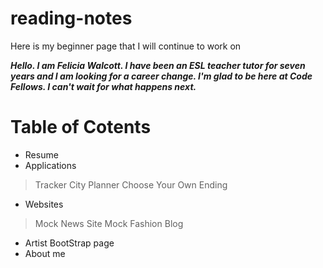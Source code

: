 # reading-notes
Here is my beginner page that I will continue to work on

***Hello. I am Felicia Walcott. I have been an ESL teacher tutor for seven years and I am looking for a career change. I'm glad to be here at Code Fellows. I can't wait for what happens next.***


# Table of Cotents #

* Resume
* Applications
> Tracker
> City Planner
> Choose Your Own Ending
* Websites
> Mock News Site
> Mock Fashion Blog
* Artist BootStrap page
* About me
